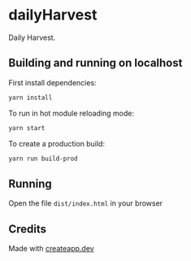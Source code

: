 # dailyHarvest

Daily Harvest.

## Building and running on localhost

First install dependencies:

```sh
yarn install
```

To run in hot module reloading mode:

```sh
yarn start
```

To create a production build:

```sh
yarn run build-prod
```

## Running

Open the file `dist/index.html` in your browser

## Credits

Made with [createapp.dev](https://createapp.dev/)
